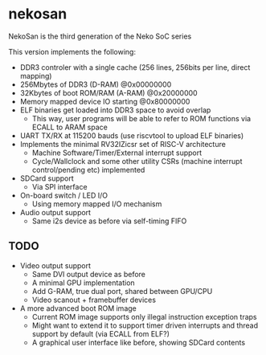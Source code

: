 # nekosan

NekoSan is the third generation of the Neko SoC series

This version implements the following:
- DDR3 controler with a single cache (256 lines, 256bits per line, direct mapping)
- 256Mbytes of DDR3 (D-RAM) @0x00000000
- 32Kbytes of boot ROM/RAM (A-RAM) @0x20000000
- Memory mapped device IO starting @0x80000000
- ELF binaries get loaded into DDR3 space to avoid overlap
  - This way, user programs will be able to refer to ROM functions via ECALL to ARAM space
- UART TX/RX at 115200 bauds (use riscvtool to upload ELF binaries)
- Implements the minimal RV32IZicsr set of RISC-V architecture
  - Machine Software/Timer/External interrupt support
  - Cycle/Wallclock and some other utility CSRs (machine interrupt control/pending etc) implemented
- SDCard support
  - Via SPI interface
- On-board switch / LED I/O
  - Using memory mapped I/O mechanism
- Audio output support
  - Same i2s device as before via self-timing FIFO

## TODO
- Video output support
  - Same DVI output device as before
  - A minimal GPU implementation
  - Add G-RAM, true dual port, shared between GPU/CPU
  - Video scanout + framebuffer devices
- A more advanced boot ROM image
  - Current ROM image supports only illegal instruction exception traps
  - Might want to extend it to support timer driven interrupts and thread support by default (via ECALL from ELF?)
  - A graphical user interface like before, showing SDCard contents

